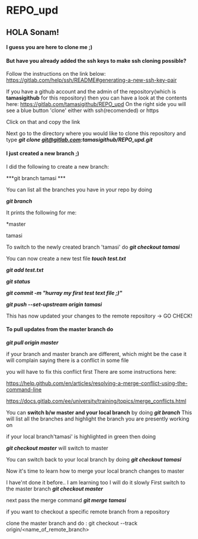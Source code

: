 # REPO_upd

## HOLA Sonam!

#### I guess you are here to clone me ;)

#### But have you already added the ssh keys to make ssh cloning possible?
Follow the instructions on the link below: 
https://gitlab.com/help/ssh/README#generating-a-new-ssh-key-pair

If you have a github account and the admin of the repository(which is **tamasigithub** for this repository)
then you can have a look at the contents here:
https://gitlab.com/tamasigithub/REPO_upd
On the right side you will see a blue button 'clone' either with ssh(recomended) or https

Click on that and copy the link

Next go to the directory where you would like to clone this repository and type
***git clone git@gitlab.com:tamasigithub/REPO_upd.git***

#### I just created a new branch ;) 
I did the following to create a new branch:

***git branch tamasi ***

You can list all the branches you have in your repo by doing

***git branch***

It prints the following for me:

\*master

tamasi

To switch to the newly created branch 'tamasi' do
***git checkout tamasi***

You can now create a new test file
***touch test.txt***

***git add test.txt***

***git status***

***git commit -m "hurray my first test text file ;)"***

***git push --set-upstream origin tamasi***

This has now updated your changes to the remote repository -> GO CHECK!

#### To pull updates from the master branch do
***git pull origin master***

if your branch and master branch are different, which might be the case
it will complain saying there is a conflict in some file

you will have to fix this conflict first
There are some instructions here:

https://help.github.com/en/articles/resolving-a-merge-conflict-using-the-command-line 

https://docs.gitlab.com/ee/university/training/topics/merge_conflicts.html

You can **switch b/w master and your local branch** by doing
***git branch*** This will list all the branches and highlight the branch you are presently working on

if your local branch'tamasi' is highlighted in green  then doing 

***git checkout master*** will switch to master 

You can switch back to your local branch by doing 
***git checkout tamasi***

Now it's time to learn how to merge your local branch changes to master

I have'nt done it before.. I am learning too I will do it slowly
First switch to the master branch
***git checkout master***

next pass the merge command
***git merge tamasi***

if you want to checkout a specific remote branch from a repository

clone the master branch and do :
git checkout --track origin/<name_of_remote_branch>
